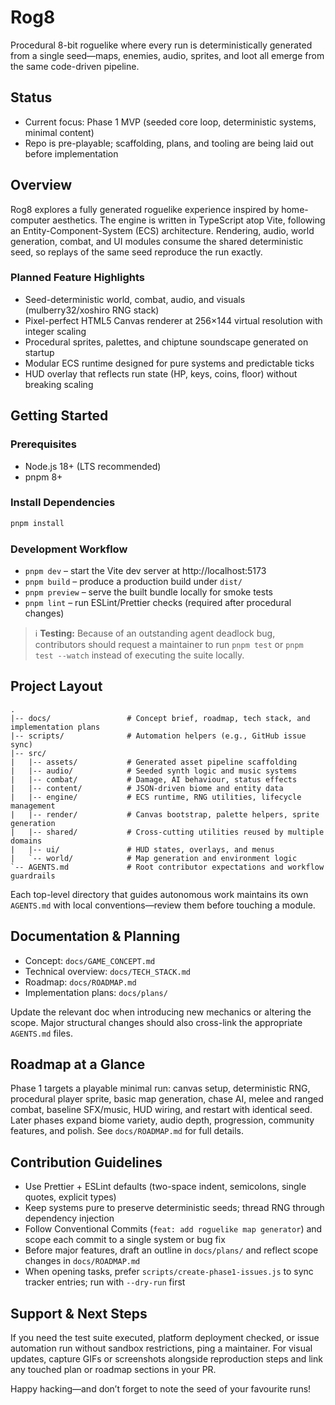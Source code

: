 # Rog8

Procedural 8-bit roguelike where every run is deterministically generated from a single seed—maps, enemies, audio, sprites, and loot all emerge from the same code-driven pipeline.

## Status
- Current focus: Phase 1 MVP (seeded core loop, deterministic systems, minimal content)
- Repo is pre-playable; scaffolding, plans, and tooling are being laid out before implementation

## Overview
Rog8 explores a fully generated roguelike experience inspired by home-computer aesthetics. The engine is written in TypeScript atop Vite, following an Entity-Component-System (ECS) architecture. Rendering, audio, world generation, combat, and UI modules consume the shared deterministic seed, so replays of the same seed reproduce the run exactly.

### Planned Feature Highlights
- Seed-deterministic world, combat, audio, and visuals (mulberry32/xoshiro RNG stack)
- Pixel-perfect HTML5 Canvas renderer at 256×144 virtual resolution with integer scaling
- Procedural sprites, palettes, and chiptune soundscape generated on startup
- Modular ECS runtime designed for pure systems and predictable ticks
- HUD overlay that reflects run state (HP, keys, coins, floor) without breaking scaling

## Getting Started

### Prerequisites
- Node.js 18+ (LTS recommended)
- pnpm 8+

### Install Dependencies
```bash
pnpm install
```

### Development Workflow
- `pnpm dev` – start the Vite dev server at http://localhost:5173
- `pnpm build` – produce a production build under `dist/`
- `pnpm preview` – serve the built bundle locally for smoke tests
- `pnpm lint` – run ESLint/Prettier checks (required after procedural changes)

> ℹ️ **Testing:** Because of an outstanding agent deadlock bug, contributors should request a maintainer to run `pnpm test` or `pnpm test --watch` instead of executing the suite locally.

## Project Layout
```
.
|-- docs/                 # Concept brief, roadmap, tech stack, and implementation plans
|-- scripts/              # Automation helpers (e.g., GitHub issue sync)
|-- src/
|   |-- assets/           # Generated asset pipeline scaffolding
|   |-- audio/            # Seeded synth logic and music systems
|   |-- combat/           # Damage, AI behaviour, status effects
|   |-- content/          # JSON-driven biome and entity data
|   |-- engine/           # ECS runtime, RNG utilities, lifecycle management
|   |-- render/           # Canvas bootstrap, palette helpers, sprite generation
|   |-- shared/           # Cross-cutting utilities reused by multiple domains
|   |-- ui/               # HUD states, overlays, and menus
|   `-- world/            # Map generation and environment logic
`-- AGENTS.md             # Root contributor expectations and workflow guardrails
```
Each top-level directory that guides autonomous work maintains its own `AGENTS.md` with local conventions—review them before touching a module.

## Documentation & Planning
- Concept: `docs/GAME_CONCEPT.md`
- Technical overview: `docs/TECH_STACK.md`
- Roadmap: `docs/ROADMAP.md`
- Implementation plans: `docs/plans/`

Update the relevant doc when introducing new mechanics or altering the scope. Major structural changes should also cross-link the appropriate `AGENTS.md` files.

## Roadmap at a Glance
Phase 1 targets a playable minimal run: canvas setup, deterministic RNG, procedural player sprite, basic map generation, chase AI, melee and ranged combat, baseline SFX/music, HUD wiring, and restart with identical seed. Later phases expand biome variety, audio depth, progression, community features, and polish. See `docs/ROADMAP.md` for full details.

## Contribution Guidelines
- Use Prettier + ESLint defaults (two-space indent, semicolons, single quotes, explicit types)
- Keep systems pure to preserve deterministic seeds; thread RNG through dependency injection
- Follow Conventional Commits (`feat: add roguelike map generator`) and scope each commit to a single system or bug fix
- Before major features, draft an outline in `docs/plans/` and reflect scope changes in `docs/ROADMAP.md`
- When opening tasks, prefer `scripts/create-phase1-issues.js` to sync tracker entries; run with `--dry-run` first

## Support & Next Steps
If you need the test suite executed, platform deployment checked, or issue automation run without sandbox restrictions, ping a maintainer. For visual updates, capture GIFs or screenshots alongside reproduction steps and link any touched plan or roadmap sections in your PR.

Happy hacking—and don’t forget to note the seed of your favourite runs!
